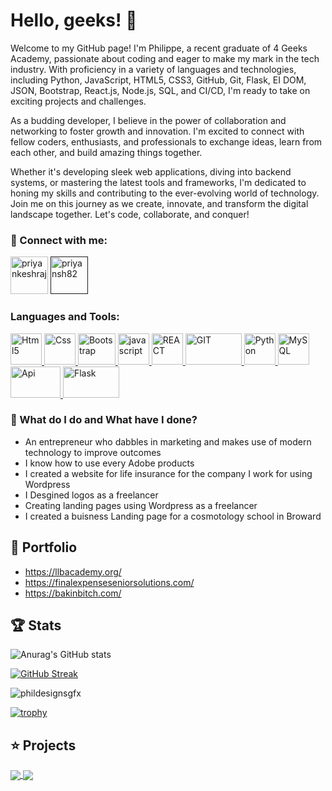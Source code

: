 


# Hello, geeks! 👋

Welcome to my GitHub page! I'm Philippe, a recent graduate of 4 Geeks Academy, passionate about coding and eager to make my mark in the tech industry. With proficiency in a variety of languages and technologies, including Python, JavaScript, HTML5, CSS3, GitHub, Git, Flask, EI DOM, JSON, Bootstrap, React.js, Node.js, SQL, and CI/CD, I'm ready to take on exciting projects and challenges.

As a budding developer, I believe in the power of collaboration and networking to foster growth and innovation. I'm excited to connect with fellow coders, enthusiasts, and professionals to exchange ideas, learn from each other, and build amazing things together.

Whether it's developing sleek web applications, diving into backend systems, or mastering the latest tools and frameworks, I'm dedicated to honing my skills and contributing to the ever-evolving world of technology. Join me on this journey as we create, innovate, and transform the digital landscape together. Let's code, collaborate, and conquer!

### 

### 🔗 Connect with me:

<a href=" https://www.linkedin.com/in/philippemoise/" target="blank"><img src="https://img.icons8.com/fluency/48/000000/linkedin.png" alt="priyankeshraj" height="60" width="60" /></a> <a href=" " target="blank"><img src="https://img.icons8.com/fluency/144/000000/instagram-new.png" alt="priyansh82" height="60" width="60" /></a>



### Languages and Tools:
<p >  <a href="https://www.w3.org/html/" target="_blank"> <img src="https://img.icons8.com/color/144/000000/html-5--v1.png" alt="Html5" width="50" height="50"/> </a> <a href="https://www.w3schools.com/css/" target="_blank"> <img src="https://img.icons8.com/color/150/000000/css3.png" alt="Css" width="50" height="50"/> </a> <a href="https://getbootstrap.com/" target="_blank"> <img src="https://getbootstrap.com/docs/5.3/assets/brand/bootstrap-logo-shadow.png" alt="Bootstrap" width="60" height="50"/> </a>  <a href="https://developer.mozilla.org/en-US/docs/Web/JavaScript" target="_blank"> <img src="https://img.icons8.com/color/144/000000/javascript--v1.png" alt="javascript" width="50" height="50"/><a href="https://es.react.dev/" target="_blank"> <img src="https://daily-dev-tips.com/ezoimgfmt/cdn.hashnode.com/res/hashnode/image/upload/v1647492266631/rH6yDfWyJ.png?ezimgfmt=rs:380x337/rscb2/ngcb2/notWebP" alt="REACT" width="50" height="50"/> </a>  </a> <a href="https://git-scm.com/" target="_blank"> <img src="https://git-scm.com/images/logo@2x.png" alt="GIT" width="90" height="50"/> </a> <a href="https://www.python.org/" target="_blank"><img src="https://img.icons8.com/color/144/000000/python--v1.png" alt="Python" width="50" height="50"/></a><a href="https://www.mysql.com/" target="_blank"> <img src="https://img.icons8.com/external-flat-juicy-fish/60/000000/external-sql-coding-and-development-flat-flat-juicy-fish.png" alt="MySQL" width="50" height="50"/> </a> <a href="https://stoplight.io/api-documentation-guide#:~:text=description%20documents%20examples.-,What%20is%20API%20documentation%3F,and%20how%20to%20get%20started." target="_blank"><img src="https://desarrolloweb.com/storage/tag_images/actual/tbIhbcynRrf5ZZuqJ7XVfl8u3T0CdkLZ5DeJtlyy.png" alt="Api" width="80" height="50"/> </a> <a href="https://flask.palletsprojects.com/en/2.3.x/" target="_blank"><img src="https://flask.palletsprojects.com/en/2.3.x/_images/flask-horizontal.png" alt="Flask" width="90" height="50"/> </a></p>



### 🌱 What do I do and What have I done? 

- An entrepreneur who dabbles in marketing and makes use of modern technology to improve outcomes
- I know how to use every Adobe products
- I created a website for life insurance for the company I work for using Wordpress
- I Desgined logos as a freelancer
- Creating landing pages using Wordpress as a freelancer
- I created a buisness Landing page for a cosmotology school in Broward

## 📖 Portfolio
- https://llbacademy.org/
- https://finalexpenseseniorsolutions.com/
- https://bakinbitch.com/


## 🏆 Stats

![Anurag's GitHub stats](https://github-readme-stats.vercel.app/api?username=phildesignsgfx&show_icons=true&theme=radical)

[![GitHub Streak](https://streak-stats.demolab.com?user=phildesignsgfx&theme=tokyonight&border_radius=5.1&card_width=1000)](https://git.io/streak-stats)

<p><img src="https://github-readme-stats.vercel.app/api/top-langs/?username=phildesignsgfx&theme=material-palenight&hide_border=false&include_all_commits=false&count_private=false&layout=compact" alt="phildesignsgfx" /></p>


[![trophy](https://github-profile-trophy.vercel.app/?username=phildesignsgfx&theme=onedark)](https://github.com/ryo-ma/github-profile-trophy)

## ⭐ Projects
<a href="https://github.com/AbhishekMaira10/COVID-19-Tracker" target="_blank">
  <img align="center" src="https://github-readme-stats.vercel.app/api/pin/?username=AbhishekMaira10&repo=COVID-19-Tracker&theme=dracula" />
</a>
<a href="https://github.com/AbhishekMaira10/deldrone" target="_blank">
 <img align="center" src="https://github-readme-stats.vercel.app/api/pin/?username=AbhishekMaira10&repo=deldrone&theme=dracula" />
</a>
<div align="center">










